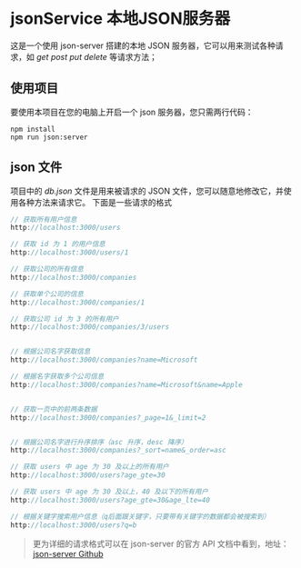 # jsonService 本地JSON服务器
这是一个使用 json-server 搭建的本地 JSON 服务器，它可以用来测试各种请求，如 *get* *post* *put* *delete* 等请求方法；
## 使用项目
要使用本项目在您的电脑上开启一个 json 服务器，您只需两行代码：
```shell
npm install
npm run json:server
```
## json 文件
项目中的 *db.json* 文件是用来被请求的 JSON 文件，您可以随意地修改它，并使用各种方法来请求它。
下面是一些请求的格式
```javascript
// 获取所有用户信息
http://localhost:3000/users

// 获取 id 为 1 的用户信息
http://localhost:3000/users/1

// 获取公司的所有信息
http://localhost:3000/companies

// 获取单个公司的信息
http://localhost:3000/companies/1

// 获取公司 id 为 3 的所有用户
http://localhost:3000/companies/3/users


// 根据公司名字获取信息
http://localhost:3000/companies?name=Microsoft

// 根据名字获取多个公司信息
http://localhost:3000/companies?name=Microsoft&name=Apple


// 获取一页中的前两条数据
http://localhost:3000/companies?_page=1&_limit=2


// 根据公司名字进行升序排序（asc 升序，desc 降序）
http://localhost:3000/companies?_sort=name&_order=asc

// 获取 users 中 age 为 30 及以上的所有用户
http://localhost:3000/users?age_gte=30

// 获取 users 中 age 为 30 及以上，40 及以下的所有用户
http://localhost:3000/users?age_gte=30&age_lte=40

// 根据关键字搜索用户信息（q后面跟关键字，只要带有关键字的数据都会被搜索到）
http://localhost:3000/users?q=b
```
>更为详细的请求格式可以在 json-server 的官方 API 文档中看到，地址：[json-server Github](https://github.com/typicode/json-server)
